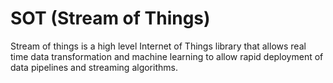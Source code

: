 # SOT (Stream of Things)

Stream of things is a high level Internet of Things library that allows real time data transformation and machine learning to allow rapid deployment of data pipelines and streaming algorithms. 
